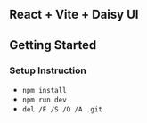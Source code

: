## React + Vite + Daisy UI

## Getting Started

### Setup Instruction

- `npm install`
- `npm run dev`
- `del /F /S /Q /A .git`
